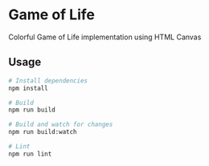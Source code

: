 # Game of Life

Colorful Game of Life implementation using HTML Canvas

## Usage

``` bash
# Install dependencies
npm install

# Build
npm run build

# Build and watch for changes
npm run build:watch

# Lint
npm run lint
```
